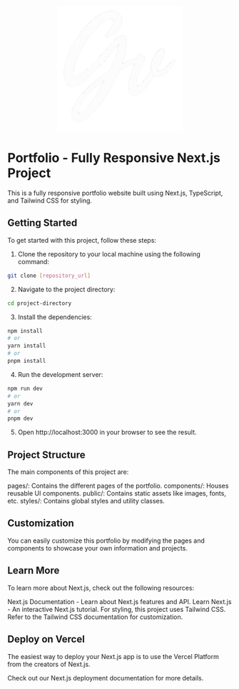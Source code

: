 <p align="center">
  <img src="/public/Logo.png" alt="Project Logo" />
</p>

# Portfolio - Fully Responsive Next.js Project

This is a fully responsive portfolio website built using Next.js, TypeScript, and Tailwind CSS for styling.

## Getting Started

To get started with this project, follow these steps:

1. Clone the repository to your local machine using the following command:
   
```bash
git clone [repository_url]
```

2. Navigate to the project directory:

```bash
cd project-directory
```

3. Install the dependencies:

```bash
npm install
# or
yarn install
# or
pnpm install
```

4. Run the development server:

```bash
npm run dev
# or
yarn dev
# or
pnpm dev
```

5. Open http://localhost:3000 in your browser to see the result.

## Project Structure
The main components of this project are:

pages/: Contains the different pages of the portfolio.
components/: Houses reusable UI components.
public/: Contains static assets like images, fonts, etc.
styles/: Contains global styles and utility classes.

## Customization
You can easily customize this portfolio by modifying the pages and components to showcase your own information and projects.

## Learn More
To learn more about Next.js, check out the following resources:

Next.js Documentation - Learn about Next.js features and API.
Learn Next.js - An interactive Next.js tutorial.
For styling, this project uses Tailwind CSS. Refer to the Tailwind CSS documentation for customization.

## Deploy on Vercel
The easiest way to deploy your Next.js app is to use the Vercel Platform from the creators of Next.js.

Check out our Next.js deployment documentation for more details.

